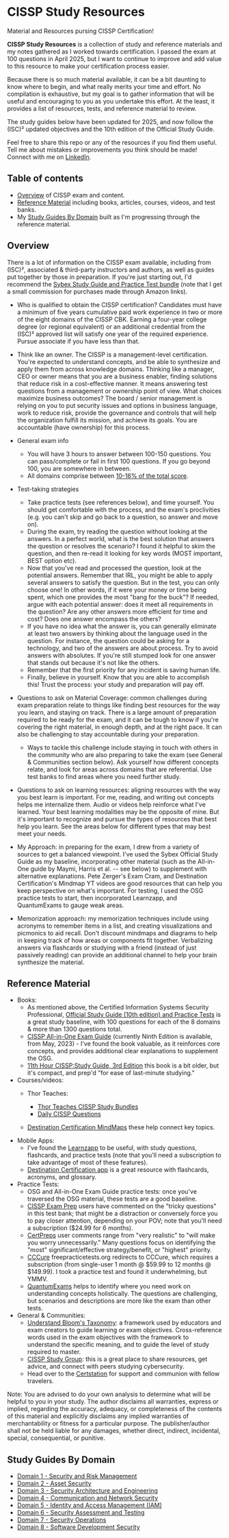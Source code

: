 # CISSP Study Resources

Material and Resources pursing CISSP Certification!

**CISSP Study Resources** is a collection of study and reference materials and my notes gathered as I worked towards certification. I passed the exam at 100 questions in April 2025, but I want to continue to improve and add value to this resource to make your certification process easier.

Because there is so much material available, it can be a bit daunting to know where to begin, and what really merits your time and effort. No compilation is exhaustive, but my goal is to gather information that will be useful and encouraging to you as you undertake this effort. At the least, it provides a list of resources, tests, and reference material to review.

The study guides below have been updated for 2025, and now follow the (ISC)² updated objectives and the 10th edition of the Official Study Guide.

Feel free to share this repo or any of the resources if you find them useful. Tell me about mistakes or improvements you think should be made!
Connect with me on [LinkedIn](https://www.linkedin.com/in/jefferywmoore/).

## Table of contents

- [Overview](#overview) of CISSP exam and content.
- [Reference Material](#reference-material) including books, articles, courses, videos, and test banks.
- My [Study Guides By Domain](#my-study-guides) built as I'm progressing through the reference material.

## Overview

There is a lot of information on the CISSP exam available, including from (ISC)², associated & third-party instructors and authors, as well as guides put together by those in preparation. If you're just starting out, I'd recommend the [Sybex Study Guide and Practice Test bundle](https://amzn.to/3WpNWKM) (note that I get a small commission for purchases made through Amazon links).

- Who is qualified to obtain the CISSP certification? Candidates must have a minimum of five years cumulative paid work experience in two or more of the eight domains of the CISSP CBK. Earning a four-year college degree (or regional equivalent) or an additional credential from the (ISC)² approved list will satisfy one year of the required experience. Pursue associate if you have less than that.

- Think like an owner. The CISSP is a management-level certification. You're expected to understand concepts, and be able to synthesize and apply them from across knowledge domains. Thinking like a manager, CEO or owner means that you are a business enabler, finding solutions that reduce risk in a cost-effective manner. It means answering test questions from a management or ownership point of view. What choices maximize business outcomes? The board / senior management is relying on you to put security issues and options in business language, work to reduce risk, provide the governance and controls that will help the organization fulfill its mission, and achieve its goals. You are accountable (have ownership) for this process.

- General exam info
  - You will have 3 hours to answer between 100-150 questions. You can pass/complete or fail in first 100 questions. If you go beyond 100, you are somewhere in between.
  - All domains comprise between [10-16% of the total score](https://www.isc2.org/Insights/2023/11/Changes-to-CISSP-Exam-Weighting).

- Test-taking strategies
  - Take practice tests (see references below), and time yourself. You should get comfortable with the process, and the exam's proclivities (e.g. you can't skip and go back to a question, so answer and move on).
  - During the exam, try reading the question without looking at the answers. In a perfect world, what is the best solution that answers the question or resolves the scenario? I found it helpful to skim the question, and then re-read it looking for key words (MOST important, BEST option etc).
  - Now that you've read and processed the question, look at the potential answers. Remember that IRL, you might be able to apply several answers to satisfy the question. But in the test, you can only choose one! In other words, if it were your money or time being spent, which one provides the most "bang for the buck"? If needed, argue with each potential answer: does it meet all requirements in the question? Are any other answers more efficient for time and cost? Does one answer encompass the others?
  - If you have no idea what the answer is, you can generally eliminate at least two answers by thinking about the language used in the question. For instance, the question could be asking for a technology, and two of the answers are about process. Try to avoid answers with absolutes. If you're still stumped look for one answer that stands out because it's not like the others.
  - Remember that the first priority for any incident is saving human life.
  - Finally, believe in yourself. Know that you are able to accomplish this! Trust the process: your study and preparation will pay off.

- Questions to ask on Material Coverage: common challenges during exam preparation relate to things like finding best resources for the way you learn, and staying on track. There is a large amount of preparation required to be ready for the exam, and it can be tough to know if you're covering the right material, in enough depth, and at the right pace. It can also be challenging to stay accountable during your preparation.
  - Ways to tackle this challenge include staying in touch with others in the community who are also preparing to take the exam (see General & Communities section below). Ask yourself how different concepts relate, and look for areas across domains that are referential. Use test banks to find areas where you need further study.
- Questions to ask on learning resources: aligning resources with the way you best learn is important. For me, reading, and writing out concepts helps me internalize them. Audio or videos help reinforce what I've learned. Your best learning modalities may be the opposite of mine. But it's important to recognize and pursue the types of resources that best help you learn. See the areas below for different types that may best meet your needs.
- My Approach: in preparing for the exam, I drew from a variety of sources to get a balanced viewpoint. I've used the Sybex Official Study Guide as my baseline, incorporating other material (such as the All-in-One guide by Maymi, Harris et al. -- see below) to supplement with alternative explanations. Pete Zerger's Exam Cram, and Destination Certification's Mindmap YT videos are good resources that can help you keep perspective on what's important. For testing, I used the OSG practice tests to start, then incorporated Learnzapp, and QuantumExams to gauge weak areas.
- Memorization approach: my memorization techniques include using acronyms to remember items in a list, and creating visualizations and picmonics to aid recall. Don't discount mindmaps and diagrams to help in keeping track of how areas or components fit together. Verbalizing answers via flashcards or studying with a friend (instead of just passively reading) can provide an additional channel to help your brain synthesize the material.

## Reference Material

- Books:
  - As mentioned above, the Certified Information Systems Security Professional, [Official Study Guide (10th edition) and Practice Tests](https://amzn.to/3WpNWKM) is a great study baseline, with 100 questions for each of the 8 domains & more than 1300 questions total.
  - [CISSP All-in-One Exam Guide](https://amzn.to/3AraOCd) (currently Ninth Edition is available, from May, 2023) - I've found the book valuable, as it reinforces core concepts, and provides additional clear explanations to supplement the OSG.
  - [11th Hour CISSP:Study Guide, 3rd Edition](https://amzn.to/3Bkz4Xf) this book is a bit older, but it's compact, and prep'd "for ease of last-minute studying."
- Courses/videos:
  - Thor Teaches:
    - [Thor Teaches CISSP Study Bundles](https://thorteaches.com/cissp/)
    - [Daily CISSP Questions](https://thorteaches.com/free-daily-cissp-questions/)

  - [Destination Certification MindMaps](https://www.youtube.com/playlist?list=PLZKdGEfEyJhLd-pJhAD7dNbJyUgpqI4pu) these help connect key topics.
- Mobile Apps:
  - I've found the [Learnzapp](https://www.learnzapp.com/apps/cissp/) to be useful, with study questions, flashcards, and practice tests (note that you'll need a subscription to take advantage of most of these features).
  - [Destination Certification app](https://destcert.com/destcert-app/) is a great resource with flashcards, acronyms, and glossary.
- Practice Tests:
  - OSG and All-in-One Exam Guide practice tests: once you've traversed the OSG material, these tests are a good baseline.
  - [CISSP Exam Prep](https://cissprep.net/) users have commented on the "tricky questions" in this test bank; that might be a distraction or conversely force you to pay closer attention, depending on your POV; note that you'll need a subscription ($24.99 for 6 months).
  - [CertPreps](https://certpreps.com/cissp/) user comments range from "very realistic" to "will make you worry unnecessarily." Many questions focus on identifying the "most" significant/effective strategy/benefit, or "highest" priority.
  - [CCCure](https://cccure.education/certification/certificate-detail/isc2-cissp-latest-cbk-2024) freepracticetests.org redirects to CCCure, which requires a subscription (from single-user 1 month @ $59.99 to 12 months @ $149.99). I took a practice test and found it underwhelming, but YMMV.
  - [QuantumExams](https://exams.quantumexams.com/) helps to identify where you need work on understanding concepts holistically. The questions are challenging, but scenarios and descriptions are more like the exam than other tests.
- General & Communities:
  - [Understand Bloom's Taxonomy](https://asc.dso.iastate.edu/files/documents/Exam%20prep-%20how%20to%20study%20with%20Bloom%26%23039%3Bs%20taxonomy.pdf): a framework used by educators and exam creators to guide learning or exam objectives. Cross-reference words used in the exam objectives with the framework to understand the specific meaning, and to guide the level of study required to master.
  - [CISSP Study Group](https://www.skool.com/cissp): this is a great place to share resources, get advice, and connect with peers studying cybersecurity.
  - Head over to the [Certstation](https://discord.gg/certstation#cissp) for support and communion with fellow travelers.

Note: You are advised to do your own analysis to determine what will be helpful to you in your study. The author disclaims all warranties, express or implied, regarding the accuracy, adequacy, or completeness of the contents of this material and explicitly disclaims any implied warranties of merchantability or fitness for a particular purpose. The publisher/author shall not be held liable for any damages, whether direct, indirect, incidental, special, consequential, or punitive.

## Study Guides By Domain

- [Domain 1 - Security and Risk Management](CISSP-Domain-1-2024+Objectives.md)
- [Domain 2 - Asset Security](CISSP-Domain-2-2024+Objectives.md)
- [Domain 3 - Security Architecture and Engineering](CISSP-Domain-3-2024+Objectives.md)
- [Domain 4 - Communication and Network Security](CISSP-Domain-4-2024+Objectives.md)
- [Domain 5 - Identity and Access Management (IAM)](CISSP-Domain-5-2024+Objectives.md)
- [Domain 6 - Security Assessment and Testing](CISSP-Domain-6-2024+Objectives.md)
- [Domain 7 - Security Operations](CISSP-Domain-7-2024+Objectives.md)
- [Domain 8 - Software Development Security](CISSP-Domain-8-2024+Objectives.md)